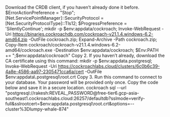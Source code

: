  Download the CRDB client, if you haven’t already done it before.
$ErrorActionPreference = "Stop"; [Net.ServicePointManager]::SecurityProtocol = [Net.SecurityProtocolType]::Tls12; $ProgressPreference = 'SilentlyContinue'; mkdir -p $env:appdata/cockroach; Invoke-WebRequest -Uri https://binaries.cockroachdb.com/cockroach-v21.1.4.windows-6.2-amd64.zip -OutFile cockroach.zip; Expand-Archive -Path cockroach.zip; Copy-Item cockroach/cockroach-v21.1.4.windows-6.2-amd64/cockroach.exe -Destination $env:appdata/cockroach; $Env:PATH += ";$env:appdata/cockroach"
Copy
2. If you haven’t already, download the CA certificate using this command:
mkdir -p $env:appdata\.postgresql\; Invoke-WebRequest -Uri https://cockroachlabs.cloud/clusters/6c0b6c39-4a8e-4586-aa97-2305471cca6a/cert -OutFile $env:appdata\.postgresql\root.crt
Copy
3. Run this command to connect to your database.
Your password will be provided only once. Copy the code below and save it in a secure location.
cockroach sql --url "postgresql://rakesh:REVEAL_PASSWORD@free-tier6.gcp-asia-southeast1.cockroachlabs.cloud:26257/defaultdb?sslmode=verify-full&sslrootcert=$env:appdata\.postgresql\root.crt&options=--cluster%3Dlumpy-whale-874"
